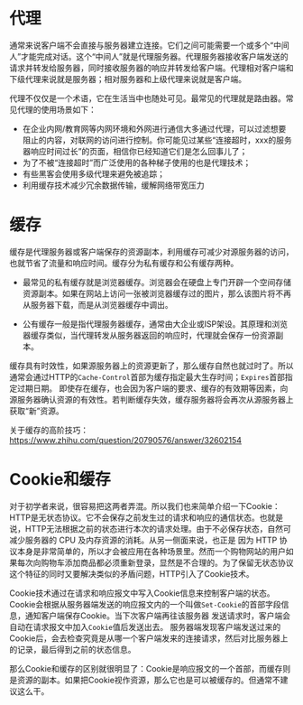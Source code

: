 # 代理
通常来说客户端不会直接与服务器建立连接。它们之间可能需要一个或多个“中间人”才能完成对话。这个“中间人”就是代理服务器。代理服务器接收客户端发送的请求并转发给服务器，同时接收服务器的响应并转发给客户端。代理相对客户端和下级代理来说就是服务器；相对服务器和上级代理来说就是客户端。

代理不仅仅是一个术语，它在生活当中也随处可见。最常见的代理就是路由器。常见代理的使用场景如下：

- 在企业内网/教育网等内网环境和外网进行通信大多通过代理，可以过滤想要阻止的内容，对联网的访问进行控制。你可能见过某些“连接超时，xxx的服务器响应时间过长”的页面，相信你已经知道它们是怎么回事儿了；
- 为了不被“连接超时”而广泛使用的各种梯子使用的也是代理技术；
- 有些黑客会使用多级代理来避免被追踪；
- 利用缓存技术减少冗余数据传输，缓解网络带宽压力

# 缓存
缓存是代理服务器或客户端保存的资源副本，利用缓存可减少对源服务器的访问，也就节省了流量和响应时间。缓存分为私有缓存和公有缓存两种。

- 最常见的私有缓存就是浏览器缓存。浏览器会在硬盘上专门开辟一个空间存储资源副本。如果在网站上访问一张被浏览器缓存过的图片，那么该图片将不再从服务器下载，而是从浏览器缓存中调出。
 
- 公有缓存一般是指代理服务器缓存，通常由大企业或ISP架设。其原理和浏览器缓存类似，当代理转发从服务器返回的响应时，代理就会保存一份资源副本。

缓存具有时效性，如果源服务器上的资源更新了，那么缓存自然也就过时了。所以通常会通过HTTP的`Cache-Control`首部为缓存指定最大生存时间；`Expires`首部指定过期日期。
即使存在缓存，也会因为客户端的要求、缓存的有效期等因素，向源服务器确认资源的有效性。若判断缓存失效，缓存服务器将会再次从源服务器上获取“新”资源。

关于缓存的高阶技巧： https://www.zhihu.com/question/20790576/answer/32602154

# Cookie和缓存
对于初学者来说，很容易把这两者弄混。所以我们也来简单介绍一下Cookie：
HTTP是无状态协议。它不会保存之前发生过的请求和响应的通信状态。也就是说，HTTP无法根据之前的状态进行本次的请求处理。由于不必保存状态，自然可减少服务器的 CPU 及内存资源的消耗。从另一侧面来说，也正是 因为 HTTP 协议本身是非常简单的，所以才会被应用在各种场景里。然而一个购物网站的用户如果每次向购物车添加商品都必须重新登录，显然是不合理的。为了保留无状态协议这个特征的同时又要解决类似的矛盾问题，HTTP引入了Cookie技术。

Cookie技术通过在请求和响应报文中写入Cookie信息来控制客户端的状态。
Cookie会根据从服务器端发送的响应报文内的一个叫做`Set-Cookie`的首部字段信息，通知客户端保存Cookie。当下次客户端再往该服务器 发送请求时，客户端会自动在请求报文中加入`Cookie`值后发送出去。
服务器端发现客户端发送过来的Cookie后，会去检查究竟是从哪一个客户端发来的连接请求，然后对比服务器上的记录，最后得到之前的状态信息。
      
那么Cookie和缓存的区别就很明显了：Cookie是响应报文的一个首部，而缓存则是资源的副本。如果把Cookie视作资源，那么它也是可以被缓存的。但通常不建议这么干。

